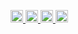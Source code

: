 <p align="left">
  <a href="https://github.com/ryoma1911">
    <img height="20" src="https://komarev.com/ghpvc/?username=ryoma1911" />
  </a>
  <a href="https://github.com/ryoma1911">
    <img height="20" src="https://img.shields.io/github/followers/ryoma1911?label=follow&logo=github&style=flat" />
  </a>
  <a href="http://qiita.com/ryoma1911">
    <img height="20" src="https://qiita-badge.apiapi.app/s/ryoma1911/posts.svg" />
  </a>
  <a href="http://qiita.com/ryoma1911">
    <img height="20" src="https://qiita-badge.apiapi.app/s/ryoma1911/contributions.svg" />
  </a>
</p>
